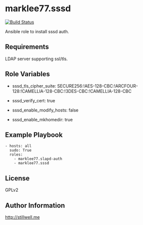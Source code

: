 marklee77.sssd
==============

[![Build Status](https://travis-ci.org/marklee77/ansible-role-sssd.svg?branch=master)](https://travis-ci.org/marklee77/ansible-role-sssd)

Ansible role to install sssd auth.

Requirements
------------

LDAP server supporting ssl/tls.

Role Variables
--------------

- sssd_tls_cipher_suite: SECURE256:!AES-128-CBC:!ARCFOUR-128:!CAMELLIA-128-CBC:!3DES-CBC:!CAMELLIA-128-CBC
- sssd_verify_cert: true

- sssd_enable_modify_hosts: false
- sssd_enable_mkhomedir: true

Example Playbook
----------------

    - hosts: all
      sudo: True
      roles:
        - marklee77.slapd-auth
        - marklee77.sssd

License
-------

GPLv2

Author Information
------------------

http://stillwell.me

